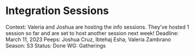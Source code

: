 # Integration Sessions

Context: Valeria and Joshua are hosting the info sessions. They’ve hosted 1 session so far and are set to host another session next week!
Deadline: March 11, 2023
Peeps: Joshua Cruz, Ibtehaj Esha, Valeria Zambrano
Season: S3
Status: Done
WG: Gatherings